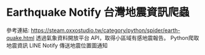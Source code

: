 # Earthquake Notify 台灣地震資訊爬蟲
參考連結: https://steam.oxxostudio.tw/category/python/spider/earth-quake.html
透過氣象資料開放平台 API，取得小區域有感地震報告。
Python爬取地震資訊
LINE Notify 傳送地震位置圖通知
